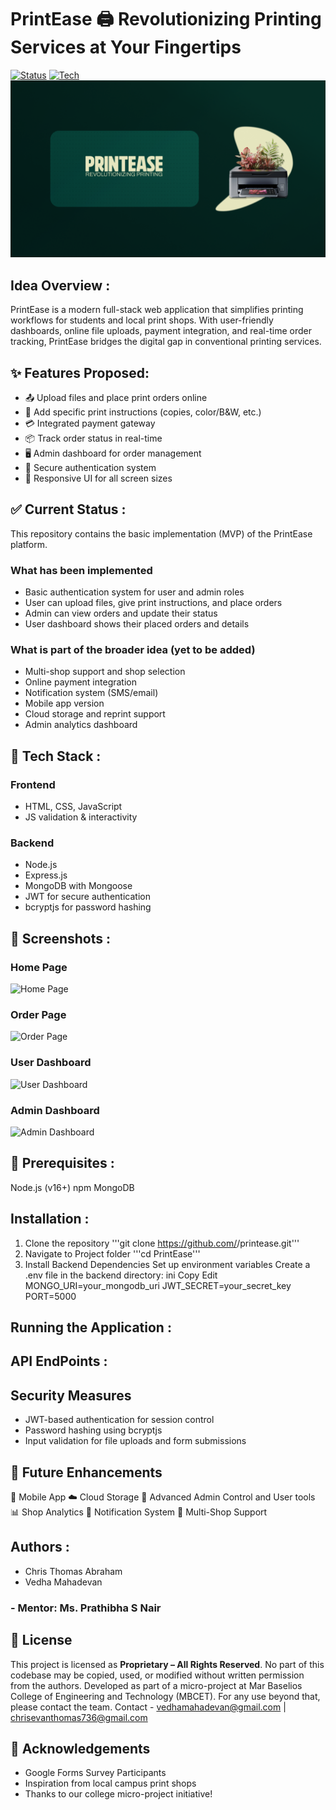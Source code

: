# PrintEase 🖨️ Revolutionizing Printing Services at Your Fingertips
[![Status](https://img.shields.io/badge/status-in%20progress-yellow)]()
[![Tech](https://img.shields.io/badge/built%20with-HTML%2C%20CSS%2C%20JavaScript-blue)]()
<img src="media/Thumbnail.png">

## Idea Overview :
PrintEase is a modern full-stack web application that simplifies printing workflows for students and local print shops. With user-friendly dashboards, online file uploads, payment integration, and real-time order tracking, PrintEase bridges the digital gap in conventional printing services.

## ✨ Features Proposed: 
- 📤 Upload files and place print orders online
- 📝 Add specific print instructions (copies, color/B&W, etc.)
- 💳 Integrated payment gateway
- 📦 Track order status in real-time
- 🖥️ Admin dashboard for order management
- 🔐 Secure authentication system
- 📱 Responsive UI for all screen sizes

## ✅ Current Status : 
This repository contains the basic implementation (MVP) of the PrintEase platform.
### What has been implemented
  - Basic authentication system for user and admin roles
  - User can upload files, give print instructions, and place orders
  - Admin can view orders and update their status
  - User dashboard shows their placed orders and details
### What is part of the broader idea (yet to be added)
  - Multi-shop support and shop selection
  - Online payment integration
  - Notification system (SMS/email)
  - Mobile app version
  - Cloud storage and reprint support
  - Admin analytics dashboard

## 🧰 Tech Stack :
### Frontend
- HTML, CSS, JavaScript
- JS validation & interactivity
### Backend
- Node.js
- Express.js
- MongoDB with Mongoose
- JWT for secure authentication
- bcryptjs for password hashing

## 📸 Screenshots :
### Home Page
![Home Page](screenshots/home.png)
### Order Page
![Order Page](screenshots/order.png)
### User Dashboard
![User Dashboard](screenshots/user_dashboard.png)
### Admin Dashboard
![Admin Dashboard](screenshots/admin_dashboard.png)

## 🚀 Prerequisites : 
Node.js (v16+)
npm
MongoDB

## Installation :
1. Clone the repository
'''git clone https://github.com/<your-username>/printease.git'''
3. Navigate to Project folder
'''cd PrintEase'''
4. Install Backend Dependencies
Set up environment variables
Create a .env file in the backend directory:
ini
Copy
Edit
MONGO_URI=your_mongodb_uri
JWT_SECRET=your_secret_key
PORT=5000

## Running the Application :

## API EndPoints :

## Security Measures
  - JWT-based authentication for session control
  - Password hashing using bcryptjs
  - Input validation for file uploads and form submissions

## 🔮 Future Enhancements
  📱 Mobile App
  ☁️ Cloud Storage
  🧾 Advanced Admin Control and User tools 
  📊 Shop Analytics
  🔔 Notification System
  🧩 Multi-Shop Support

## Authors : 
  - Chris Thomas Abraham
  - Vedha Mahadevan
  ### - Mentor: Ms. Prathibha S Nair

## 📜 License
This project is licensed as **Proprietary – All Rights Reserved**.
No part of this codebase may be copied, used, or modified without written permission from the authors.
Developed as part of a micro-project at Mar Baselios College of Engineering and Technology (MBCET).
For any use beyond that, please contact the team.
Contact - vedhamahadevan@gmail.com | chrisevanthomas736@gmail.com

## 🌟 Acknowledgements
  - Google Forms Survey Participants
  - Inspiration from local campus print shops
  - Thanks to our college micro-project initiative!

